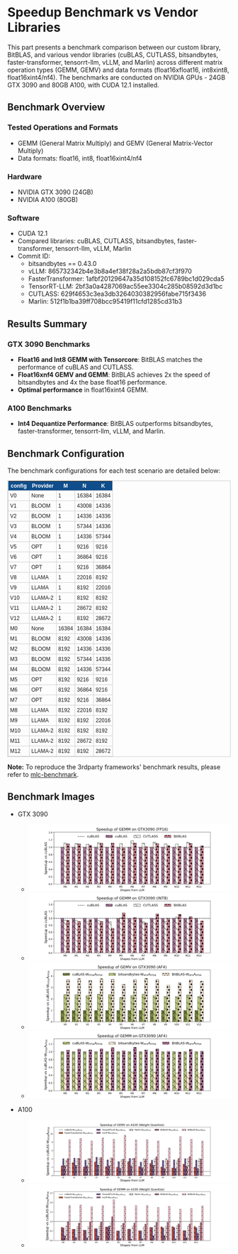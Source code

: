 # Speedup Benchmark vs Vendor Libraries

This part presents a benchmark comparison between our custom library, BitBLAS, and various vendor libraries (cuBLAS, CUTLASS, bitsandbytes, faster-transformer, tensorrt-llm, vLLM, and Marlin) across different matrix operation types (GEMM, GEMV) and data formats (float16xfloat16, int8xint8, float16xint4/nf4). The benchmarks are conducted on NVIDIA GPUs - 24GB GTX 3090 and 80GB A100, with CUDA 12.1 installed.

## Benchmark Overview

### Tested Operations and Formats

- GEMM (General Matrix Multiply) and GEMV (General Matrix-Vector Multiply)
- Data formats: float16, int8, float16xint4/nf4

### Hardware

- NVIDIA GTX 3090 (24GB)
- NVIDIA A100 (80GB)

### Software

- CUDA 12.1
- Compared libraries: cuBLAS, CUTLASS, bitsandbytes, faster-transformer, tensorrt-llm, vLLM, Marlin
- Commit ID:
  - bitsandbytes == 0.43.0
  - vLLM: 865732342b4e3b8a4ef38f28a2a5bdb87cf3f970
  - FasterTransformer: 1afbf20129647a35d108152fc6789bc1d029cda5
  - TensorRT-LLM: 2bf3a0a4287069ac55ee3304c285b08592d3d1bc
  - CUTLASS: 629f4653c3ea3db3264030382956fabe715f3436
  - Marlin: 512f1b1ba39ff708bcc95419f11cfd1285cd31b3

## Results Summary

### GTX 3090 Benchmarks

- **Float16 and Int8 GEMM with Tensorcore**: BitBLAS matches the performance of cuBLAS and CUTLASS.
- **Float16xnf4 GEMV and GEMM**: BitBLAS achieves 2x the speed of bitsandbytes and 4x the base float16 performance.
- **Optimal performance** in float16xint4 GEMM.

### A100 Benchmarks

- **Int4 Dequantize Performance**: BitBLAS outperforms bitsandbytes, faster-transformer, tensorrt-llm, vLLM, and Marlin.

## Benchmark Configuration

The benchmark configurations for each test scenario are detailed below:

<!-- center -->
<div align="center">

<style type="text/css">
	table.tableizer-table {
		font-size: 12px;
		border: 1px solid #CCC; 
		font-family: Arial, Helvetica, sans-serif;
	} 
	.tableizer-table td {
		padding: 4px;
		margin: 3px;
		border: 1px solid #CCC;
	}
	.tableizer-table th {
		background-color: #104E8B; 
		color: #FFF;
		font-weight: bold;
	}
</style>
<table class="tableizer-table">
<thead><tr class="tableizer-firstrow"><th>config</th><th>Provider</th><th>M</th><th>N</th><th>K</th></tr></thead><tbody>
 <tr><td>V0</td><td>None</td><td>1</td><td>16384</td><td>16384</td></tr>
 <tr><td>V1</td><td>BLOOM</td><td>1</td><td>43008</td><td>14336</td></tr>
 <tr><td>V2</td><td>BLOOM</td><td>1</td><td>14336</td><td>14336</td></tr>
 <tr><td>V3</td><td>BLOOM</td><td>1</td><td>57344</td><td>14336</td></tr>
 <tr><td>V4</td><td>BLOOM</td><td>1</td><td>14336</td><td>57344</td></tr>
 <tr><td>V5</td><td>OPT</td><td>1</td><td>9216</td><td>9216</td></tr>
 <tr><td>V6</td><td>OPT</td><td>1</td><td>36864</td><td>9216</td></tr>
 <tr><td>V7</td><td>OPT</td><td>1</td><td>9216</td><td>36864</td></tr>
 <tr><td>V8</td><td>LLAMA</td><td>1</td><td>22016</td><td>8192</td></tr>
 <tr><td>V9</td><td>LLAMA</td><td>1</td><td>8192</td><td>22016</td></tr>
 <tr><td>V10</td><td>LLAMA-2</td><td>1</td><td>8192</td><td>8192</td></tr>
 <tr><td>V11</td><td>LLAMA-2</td><td>1</td><td>28672</td><td>8192</td></tr>
 <tr><td>V12</td><td>LLAMA-2</td><td>1</td><td>8192</td><td>28672</td></tr>
 <tr><td>M0</td><td>None</td><td>16384</td><td>16384</td><td>16384</td></tr>
 <tr><td>M1</td><td>BLOOM</td><td>8192</td><td>43008</td><td>14336</td></tr>
 <tr><td>M2</td><td>BLOOM</td><td>8192</td><td>14336</td><td>14336</td></tr>
 <tr><td>M3</td><td>BLOOM</td><td>8192</td><td>57344</td><td>14336</td></tr>
 <tr><td>M4</td><td>BLOOM</td><td>8192</td><td>14336</td><td>57344</td></tr>
 <tr><td>M5</td><td>OPT</td><td>8192</td><td>9216</td><td>9216</td></tr>
 <tr><td>M6</td><td>OPT</td><td>8192</td><td>36864</td><td>9216</td></tr>
 <tr><td>M7</td><td>OPT</td><td>8192</td><td>9216</td><td>36864</td></tr>
 <tr><td>M8</td><td>LLAMA</td><td>8192</td><td>22016</td><td>8192</td></tr>
 <tr><td>M9</td><td>LLAMA</td><td>8192</td><td>8192</td><td>22016</td></tr>
 <tr><td>M10</td><td>LLAMA-2</td><td>8192</td><td>8192</td><td>8192</td></tr>
 <tr><td>M11</td><td>LLAMA-2</td><td>8192</td><td>28672</td><td>8192</td></tr>
 <tr><td>M12</td><td>LLAMA-2</td><td>8192</td><td>8192</td><td>28672</td></tr>
</tbody></table>
</div>

**Note:** To reproduce the 3rdparty frameworks' benchmark results, please refer to [mlc-benchmark](https://github.com/LeiWang1999/mlc-benchmark).

## Benchmark Images

- GTX 3090
  - ![3090-gemm-fp16](../images/figures/op_benchmark_3090_fp16_gemm.png)
  - ![3090-gemm-s8](../images/figures/op_benchmark_3090_s8_gemm.png)
  - ![3090-nf4-gemv](../images/figures/op_benchmark_3090_af4_gemv.png)
  - ![3090-nf4-gemm](../images/figures/op_benchmark_3090_af4_gemm.png)

- A100
  - ![a100-wq-gemv](../images/figures/op_benchmark_a100_wq_gemv.png)
  - ![a100-wq-gemm](../images/figures/op_benchmark_a100_wq_gemm.png)

